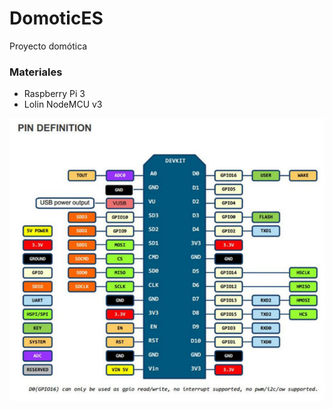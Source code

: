 # DomoticES
<html>
<head>
<meta charset="utf-8">
<link href="css/index_style.css" rel="stylesheet" type="text/css">
</head>

<body>
<p>Proyecto domótica</p>
<h3>Materiales</h3>
<ul>
  <li>Raspberry Pi 3</li>
  <li>Lolin NodeMCU v3</li>
</ul>
<img src="/img/nmcpinout.png" alt="Lolin NodeMCU v3 Pinout"/>
</body>
</html>

